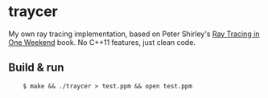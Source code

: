 traycer
=======

My own ray tracing implementation, based on Peter Shirley's [Ray Tracing in One
Weekend][shirley] book. No C++11 features, just clean code.

Build & run
-----------

        $ make && ./traycer > test.ppm && open test.ppm

[shirley]: https://github.com/petershirley/raytracinginoneweekend
